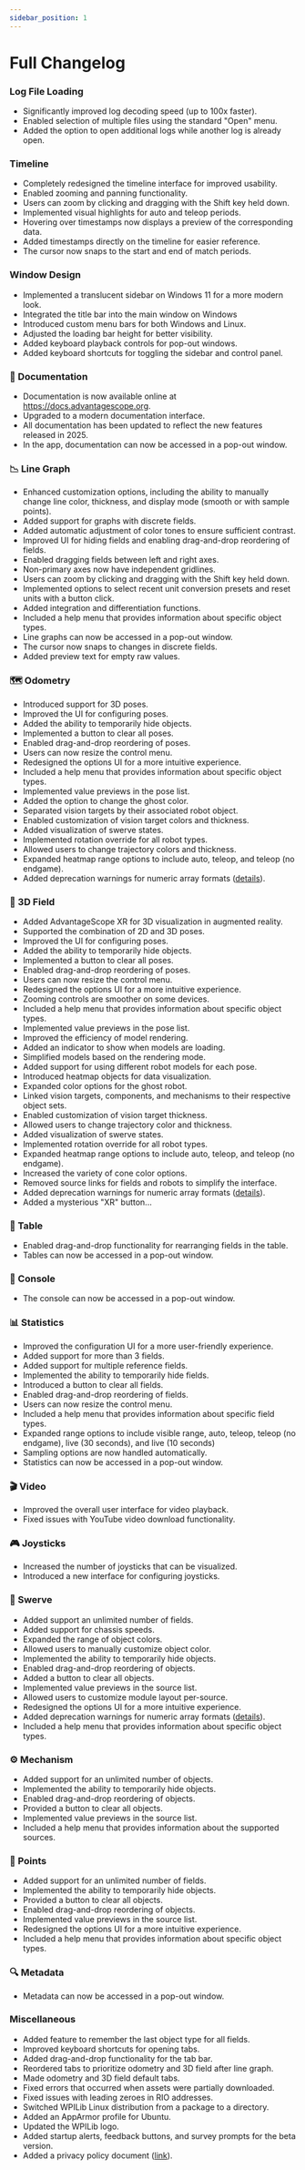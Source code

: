 ```yaml
---
sidebar_position: 1
---
```


# Full Changelog

### Log File Loading

- Significantly improved log decoding speed (up to 100x faster).
- Enabled selection of multiple files using the standard "Open" menu.
- Added the option to open additional logs while another log is already open.

### Timeline

- Completely redesigned the timeline interface for improved usability.
- Enabled zooming and panning functionality.
- Users can zoom by clicking and dragging with the Shift key held down.
- Implemented visual highlights for auto and teleop periods.
- Hovering over timestamps now displays a preview of the corresponding data.
- Added timestamps directly on the timeline for easier reference.
- The cursor now snaps to the start and end of match periods.

### Window Design

- Implemented a translucent sidebar on Windows 11 for a more modern look.
- Integrated the title bar into the main window on Windows
- Introduced custom menu bars for both Windows and Linux.
- Adjusted the loading bar height for better visibility.
- Added keyboard playback controls for pop-out windows.
- Added keyboard shortcuts for toggling the sidebar and control panel.

### 📖 Documentation

- Documentation is now available online at https://docs.advantagescope.org.
- Upgraded to a modern documentation interface.
- All documentation has been updated to reflect the new features released in 2025.
- In the app, documentation can now be accessed in a pop-out window.

### 📉 Line Graph

- Enhanced customization options, including the ability to manually change line color, thickness, and display mode (smooth or with sample points).
- Added support for graphs with discrete fields.
- Added automatic adjustment of color tones to ensure sufficient contrast.
- Improved UI for hiding fields and enabling drag-and-drop reordering of fields.
- Enabled dragging fields between left and right axes.
- Non-primary axes now have independent gridlines.
- Users can zoom by clicking and dragging with the Shift key held down.
- Implemented options to select recent unit conversion presets and reset units with a button click.
- Added integration and differentiation functions.
- Included a help menu that provides information about specific object types.
- Line graphs can now be accessed in a pop-out window.
- The cursor now snaps to changes in discrete fields.
- Added preview text for empty raw values.

### 🗺️ Odometry

- Introduced support for 3D poses.
- Improved the UI for configuring poses.
- Added the ability to temporarily hide objects.
- Implemented a button to clear all poses.
- Enabled drag-and-drop reordering of poses.
- Users can now resize the control menu.
- Redesigned the options UI for a more intuitive experience.
- Included a help menu that provides information about specific object types.
- Implemented value previews in the pose list.
- Added the option to change the ghost color.
- Separated vision targets by their associated robot object.
- Enabled customization of vision target colors and thickness.
- Added visualization of swerve states.
- Implemented rotation override for all robot types.
- Allowed users to change trajectory colors and thickness.
- Expanded heatmap range options to include auto, teleop, and teleop (no endgame).
- Added deprecation warnings for numeric array formats ([details](./legacy-formats.md)).

### 👀 3D Field

- Added AdvantageScope XR for 3D visualization in augmented reality.
- Supported the combination of 2D and 3D poses.
- Improved the UI for configuring poses.
- Added the ability to temporarily hide objects.
- Implemented a button to clear all poses.
- Enabled drag-and-drop reordering of poses.
- Users can now resize the control menu.
- Redesigned the options UI for a more intuitive experience.
- Zooming controls are smoother on some devices.
- Included a help menu that provides information about specific object types.
- Implemented value previews in the pose list.
- Improved the efficiency of model rendering.
- Added an indicator to show when models are loading.
- Simplified models based on the rendering mode.
- Added support for using different robot models for each pose.
- Introduced heatmap objects for data visualization.
- Expanded color options for the ghost robot.
- Linked vision targets, components, and mechanisms to their respective object sets.
- Enabled customization of vision target thickness.
- Allowed users to change trajectory color and thickness.
- Added visualization of swerve states.
- Implemented rotation override for all robot types.
- Expanded heatmap range options to include auto, teleop, and teleop (no endgame).
- Increased the variety of cone color options.
- Removed source links for fields and robots to simplify the interface.
- Added deprecation warnings for numeric array formats ([details](./legacy-formats.md)).
- Added a mysterious "XR" button...

### 🔢 Table

- Enabled drag-and-drop functionality for rearranging fields in the table.
- Tables can now be accessed in a pop-out window.

### 💬 Console

- The console can now be accessed in a pop-out window.

### 📊 Statistics

- Improved the configuration UI for a more user-friendly experience.
- Added support for more than 3 fields.
- Added support for multiple reference fields.
- Implemented the ability to temporarily hide fields.
- Introduced a button to clear all fields.
- Enabled drag-and-drop reordering of fields.
- Users can now resize the control menu.
- Included a help menu that provides information about specific field types.
- Expanded range options to include visible range, auto, teleop, teleop (no endgame), live (30 seconds), and live (10 seconds)
- Sampling options are now handled automatically.
- Statistics can now be accessed in a pop-out window.

### 🎬 Video

- Improved the overall user interface for video playback.
- Fixed issues with YouTube video download functionality.

### 🎮 Joysticks

- Increased the number of joysticks that can be visualized.
- Introduced a new interface for configuring joysticks.

### 🦀 Swerve

- Added support an unlimited number of fields.
- Added support for chassis speeds.
- Expanded the range of object colors.
- Allowed users to manually customize object color.
- Implemented the ability to temporarily hide objects.
- Enabled drag-and-drop reordering of objects.
- Added a button to clear all objects.
- Implemented value previews in the source list.
- Allowed users to customize module layout per-source.
- Redesigned the options UI for a more intuitive experience.
- Added deprecation warnings for numeric array formats ([details](./legacy-formats.md)).
- Included a help menu that provides information about specific object types.

### ⚙️ Mechanism

- Added support for an unlimited number of objects.
- Implemented the ability to temporarily hide objects.
- Enabled drag-and-drop reordering of objects.
- Provided a button to clear all objects.
- Implemented value previews in the source list.
- Included a help menu that provides information about the supported sources.

### 🔵 Points

- Added support for an unlimited number of fields.
- Implemented the ability to temporarily hide objects.
- Provided a button to clear all objects.
- Enabled drag-and-drop reordering of objects.
- Implemented value previews in the source list.
- Redesigned the options UI for a more intuitive experience.
- Included a help menu that provides information about specific object types.

### 🔍 Metadata

- Metadata can now be accessed in a pop-out window.

### Miscellaneous

- Added feature to remember the last object type for all fields.
- Improved keyboard shortcuts for opening tabs.
- Added drag-and-drop functionality for the tab bar.
- Reordered tabs to prioritize odometry and 3D field after line graph.
- Made odometry and 3D field default tabs.
- Fixed errors that occurred when assets were partially downloaded.
- Fixed issues with leading zeroes in RIO addresses.
- Switched WPILib Linux distribution from a package to a directory.
- Added an AppArmor profile for Ubuntu.
- Updated the WPILib logo.
- Added startup alerts, feedback buttons, and survey prompts for the beta version.
- Added a privacy policy document ([link](../legal/privacy-policy.md)).
